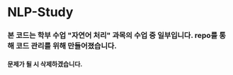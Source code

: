# NLP-Study

### 본 코드는 학부 수업 "자연어 처리" 과목의 수업 중 일부입니다. repo를 통해 코드 관리를 위해 만들어졌습니다.
#### 문제가 될 시 삭제하겠습니다.
